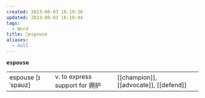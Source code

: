 ```yaml
---
created: 2023-08-03 16:19:36
updated: 2023-08-03 16:19:44
tags:
  - Word
title: 📖espouse
aliases:
  - null
---
```


<pre><strong>espouse</strong></pre>
|   |   |   |
|---|---|---|
|espouse [ɪˈspaʊz]|v. to express support for 拥护|[[champion]], [[advocate]], [[defend]]|